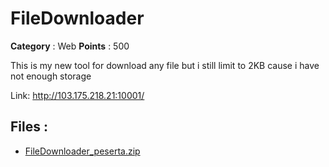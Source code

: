 # FileDownloader

**Category** : Web
**Points** : 500

This is my new tool for download any file but i still limit to 2KB cause i have not enough storage

Link: http://103.175.218.21:10001/

## Files : 
 - [FileDownloader_peserta.zip](./FileDownloader_peserta.zip)


